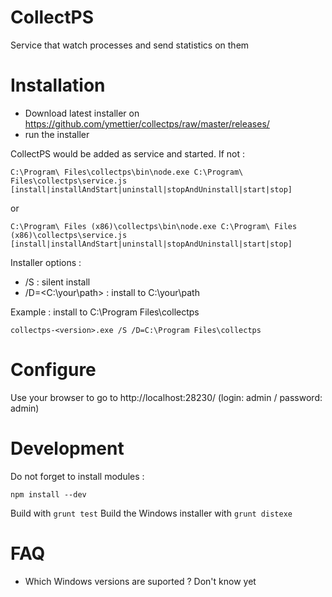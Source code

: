 CollectPS
============

Service that watch processes and send statistics on them

Installation
============

* Download latest installer on https://github.com/ymettier/collectps/raw/master/releases/
* run the installer

CollectPS would be added as service and started. If not :
```
C:\Program\ Files\collectps\bin\node.exe C:\Program\ Files\collectps\service.js [install|installAndStart|uninstall|stopAndUninstall|start|stop]
```
or
```
C:\Program\ Files (x86)\collectps\bin\node.exe C:\Program\ Files (x86)\collectps\service.js [install|installAndStart|uninstall|stopAndUninstall|start|stop]
```

Installer options :
* /S : silent install
* /D=&lt;C:\your\path&gt; : install to C:\your\path

Example : install to C:\Program Files\collectps

```
collectps-<version>.exe /S /D=C:\Program Files\collectps
```

Configure
=========

Use your browser to go to http://localhost:28230/ (login: admin / password: admin)

Development
===========
Do not forget to install modules :
```
npm install --dev
```

Build with `grunt test`
Build the Windows installer with `grunt distexe`

FAQ
===
* Which Windows versions are suported ? Don't know yet
